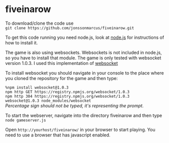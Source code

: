 # fiveinarow

To download/clone the code use</br>
```git clone https://github.com/jonssonmarcus/fiveinarow.git```

To get this code running you need node.js, look at 
[node.js](https://nodejs.org/) for instructions of how to install it.

The game is also using websockets. Websockets is not included
in node.js, so you have to install that module.
The game is only tested with websocket version 1.0.3.
I used this implementation of [websocket](https://github.com/Worlize/WebSocket-Node)

To install websocket you should navigate in your console to the place where you 
cloned the repository for the game and then type:

```%npm install websocket@1.0.3```  </br>
```npm http GET https://registry.npmjs.org/websocket/1.0.3```  </br>
```npm http 304 https://registry.npmjs.org/websocket/1.0.3```  </br>
```websocket@1.0.3 node_modules/websocket```  </br>
_Percentage sign should not be typed, it's representing the prompt._ </br>

To start the webserver, navigate into the directory fiveinarow and then type<br/>
```node gameserver.js```

Open ```http://yourhost/fiveinarow/``` in your browser to start playing. You need to use a 
browser that has javascript enabled.

